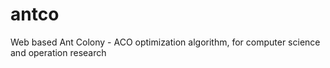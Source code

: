 # antco
Web based Ant Colony - ACO optimization algorithm, for computer science and operation research

